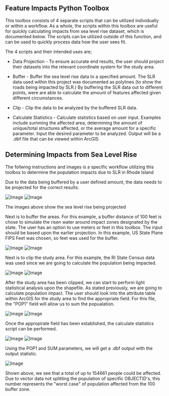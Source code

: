 ## **Feature Impacts Python Toolbox**


This toolbox consists of 4 separate scripts that can be utilized individually or within a workflow. 
As a whole, the scripts within this toolbox are useful for quickly calculating impacts from sea level rise dataset, which is documented below.
The scripts can be utilized outside of this function, and can be used to quickly process data how the user sees fit. 

The 4 scripts and their intended uses are;

* Data Projection - To ensure accurate end results, the user should project their datasets into the relevant coordinate system for the study area.

* Buffer - Buffer the sea level rise data to a specified amount. The SLR data used within this project was documented as polylines (to show the roads being impacted by SLR.)
By buffering the SLR data out to different points, were are able to calculate the amount of features affected given different circumstances. 

* Clip - Clip the data to be analyzed by the buffered SLR data. 

* Calculate Statistics - Calculate statistics based on user input. Examples include summing the affected area, 
determining the amount of unique/total structures affected, or the average amount for a specific parameter. 
Input the desired parameter to be analyzed. Output will be a .dbf file that can be viewed within ArcGIS


## **Determining Impacts from Sea Level Rise**

The follwing instructions and images is a specific workflow utilizing this toolbox to determine the population impacts due to SLR in Rhode Island

Due to the data being buffered by a user defined amount, the data needs to be projected for the correct results. 

![Image](https://github.com/benjaminhooks/NRS528_ArcGIS-Python/blob/main/Assignments/Python%20Toolbox/images/1.png?raw=true)
![Image](https://github.com/benjaminhooks/NRS528_ArcGIS-Python/blob/main/Assignments/Python%20Toolbox/images/2.png?raw=true)

The images above show the sea level rise being projected

Next is to buffer the areas. For this example, a buffer distance of 100 feet is chose to simulate the risen water around impact zones designated by the state.
The user has an option to use meters or feet in this toolbox. The input should be based upon the earlier projection. In this example, US State Plane FIPS Feet 
was chosen, so feet was used for the buffer. 

![Image](https://github.com/benjaminhooks/NRS528_ArcGIS-Python/blob/main/Assignments/Python%20Toolbox/images/3.png?raw=true)
![Image](https://github.com/benjaminhooks/NRS528_ArcGIS-Python/blob/main/Assignments/Python%20Toolbox/images/4.png?raw=true)

Next is to clip the study area. For this example, the RI State Census data was used since we are going to calculate the population being impacted. 

![Image](https://github.com/benjaminhooks/NRS528_ArcGIS-Python/blob/main/Assignments/Python%20Toolbox/images/5.png?raw=true)
![Image](https://github.com/benjaminhooks/NRS528_ArcGIS-Python/blob/main/Assignments/Python%20Toolbox/images/6.png?raw=true)

After the study area has been clipped, we can start to perform light statistical analysis upon the shapefile. As stated previously, we are going to calculate 
population impact. The user should look into the attribute table within ArcGIS for the study area to find the appropriate field. For this file, the "POP1" field
will allow us to sum the popualation. 

![Image](https://github.com/benjaminhooks/NRS528_ArcGIS-Python/blob/main/Assignments/Python%20Toolbox/images/8.png?raw=true)
![Image](https://github.com/benjaminhooks/NRS528_ArcGIS-Python/blob/main/Assignments/Python%20Toolbox/images/7.png?raw=true)

Once the appropirate field has been established, the calculate statistics script can be performed.

![Image](https://github.com/benjaminhooks/NRS528_ArcGIS-Python/blob/main/Assignments/Python%20Toolbox/images/9.png?raw=true)
![Image](https://github.com/benjaminhooks/NRS528_ArcGIS-Python/blob/main/Assignments/Python%20Toolbox/images/10.png?raw=true)

Using the POP1 and SUM parameters, we will get a .dbf output with the output statistic. 

![Image](https://github.com/benjaminhooks/NRS528_ArcGIS-Python/blob/main/Assignments/Python%20Toolbox/images/11.png?raw=true)

Shown above, we see that a total of up to 154661 people could be affected. Due to vector data not splitting the population of specific OBJECTID's, this number represents
the "worst case" of population affected from the 100 buffer zone. 
